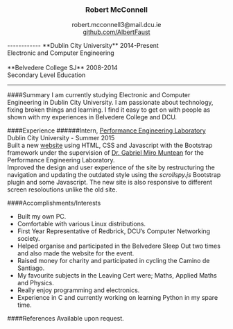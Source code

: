 <h3 align="center">
Robert McConnell                                                                                                                                                
</h3>
<p align="center">
robert.mcconnell3@mail.dcu.ie <br>
<a href="https://github.com/AlbertFaust">github.com/AlbertFaust</a> <br>
</p>
------------
**Dublin City University** 2014-Present<br>
Electronic and Computer Engineering<br>
<br>
**Belvedere College SJ** 2008-2014 <br>
Secondary Level Education<br>

-------------
####Summary
I am currently studying Electronic and Computer Engineering in Dublin City University. I am passionate about technology, fixing broken things and learning.
I find it easy to get on with people as shown with my experiences in Belvedere College and DCU.

####Experience
######Intern, <a href="http://www.eeng.dcu.ie/~pel">Performance Engineering Laboratory</a> <br>
Dublin City University - Summer 2015<br>
Built a new <a href="https://github.com/AlbertFaust/webdev/tree/master/PerformanceEngineeringLaboratory">website</a> using HTML, CSS and Javascript with the Bootstrap framework under the supervision of <a href="http://www.eeng.dcu.ie/~munteang/">Dr. Gabriel Miro Muntean</a> for the Performance Engineering Laboratory.<br>
Improved the design and user experience of the site by restructuring the navigation and updating the outdated style using the *scrollspy.js* Bootstrap plugin and some Javascript. The new site is also responsive to different screen resoloutions unlike the old site.<br>

####Accomplishments/Interests
* Built my own PC.
* Comfortable with various Linux distributions.
* First Year Representative of Redbrick, DCU’s Computer Networking society.
* Helped organise and participated in the Belvedere Sleep Out two times and also made the website for the event.
* Raised money for charity and participated in cycling the Camino de Santiago.
* My favourite subjects in the Leaving Cert were; Maths, Applied Maths and Physics.
* Really enjoy programming and electronics.
* Experience in C and currently working on learning Python in my spare time.

####References
Available upon request.
